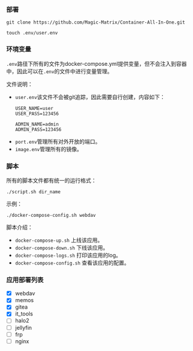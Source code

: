 
### 部署

```shell
git clone https://github.com/Magic-Matrix/Container-All-In-One.git

touch .env/user.env

```

### 环境变量

`.env`路径下所有的文件为docker-compose.yml提供变量，但不会注入到容器中，因此可以在`.env`的文件中进行变量管理。

文件说明：
- `user.env`该文件不会被git追踪，因此需要自行创建，内容如下：
    ```shell
    USER_NAME=user
    USER_PASS=123456

    ADMIN_NAME=admin
    ADMIN_PASS=123456
    ```
- `port.env`管理所有对外开放的端口。
- `image.env`管理所有的镜像。

### 脚本

所有的脚本文件都有统一的运行格式：
```shell
./script.sh dir_name
```

示例：
```shell
./docker-compose-config.sh webdav
```

脚本介绍：
- `docker-compose-up.sh` 上线该应用。
- `docker-compose-down.sh` 下线该应用。
- `docker-compose-logs.sh` 打印该应用的log。
- `docker-compose-config.sh` 查看该应用的配置。


### 应用部署列表

- [x] webdav
- [x] memos
- [x] gitea
- [x] it_tools
- [ ] halo2
- [ ] jellyfin
- [ ] frp
- [ ] nginx